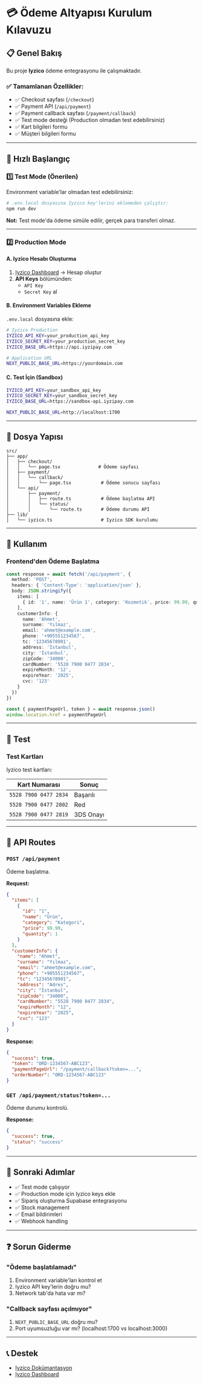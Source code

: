 # 💳 Ödeme Altyapısı Kurulum Kılavuzu

## 📋 Genel Bakış

Bu proje **Iyzico** ödeme entegrasyonu ile çalışmaktadır.

### ✅ Tamamlanan Özellikler:
- ✅ Checkout sayfası (`/checkout`)
- ✅ Payment API (`/api/payment`)
- ✅ Payment callback sayfası (`/payment/callback`)
- ✅ Test mode desteği (Production olmadan test edebilirsiniz)
- ✅ Kart bilgileri formu
- ✅ Müşteri bilgileri formu

---

## 🚀 Hızlı Başlangıç

### 1️⃣ Test Mode (Önerilen)

Environment variable'lar olmadan test edebilirsiniz:

```bash
# .env.local dosyasına Iyzico key'lerini eklemeden çalıştır:
npm run dev
```

**Not:** Test mode'da ödeme simüle edilir, gerçek para transferi olmaz.

---

### 2️⃣ Production Mode

#### A. Iyzico Hesabı Oluşturma

1. [Iyzico Dashboard](https://merchant.iyzipay.com) → Hesap oluştur
2. **API Keys** bölümünden:
   - `API Key`
   - `Secret Key` al

#### B. Environment Variables Ekleme

`.env.local` dosyasına ekle:

```bash
# Iyzico Production
IYZICO_API_KEY=your_production_api_key
IYZICO_SECRET_KEY=your_production_secret_key
IYZICO_BASE_URL=https://api.iyzipay.com

# Application URL
NEXT_PUBLIC_BASE_URL=https://yourdomain.com
```

#### C. Test İçin (Sandbox)

```bash
IYZICO_API_KEY=your_sandbox_api_key
IYZICO_SECRET_KEY=your_sandbox_secret_key
IYZICO_BASE_URL=https://sandbox-api.iyzipay.com

NEXT_PUBLIC_BASE_URL=http://localhost:1700
```

---

## 📁 Dosya Yapısı

```
src/
├── app/
│   ├── checkout/
│   │   └── page.tsx              # Ödeme sayfası
│   ├── payment/
│   │   └── callback/
│   │       └── page.tsx           # Ödeme sonucu sayfası
│   └── api/
│       ├── payment/
│       │   ├── route.ts           # Ödeme başlatma API
│       │   └── status/
│       │       └── route.ts       # Ödeme durumu API
├── lib/
│   └── iyzico.ts                  # Iyzico SDK kurulumu
```

---

## 🔧 Kullanım

### Frontend'den Ödeme Başlatma

```typescript
const response = await fetch('/api/payment', {
  method: 'POST',
  headers: { 'Content-Type': 'application/json' },
  body: JSON.stringify({
    items: [
      { id: '1', name: 'Ürün 1', category: 'Kozmetik', price: 99.99, quantity: 1 }
    ],
    customerInfo: {
      name: 'Ahmet',
      surname: 'Yılmaz',
      email: 'ahmet@example.com',
      phone: '+905551234567',
      tc: '12345678901',
      address: 'İstanbul',
      city: 'İstanbul',
      zipCode: '34000',
      cardNumber: '5528 7900 0477 2834',
      expireMonth: '12',
      expireYear: '2025',
      cvc: '123'
    }
  })
})

const { paymentPageUrl, token } = await response.json()
window.location.href = paymentPageUrl
```

---

## 🧪 Test

### Test Kartları

Iyzico test kartları:

| Kart Numarası | Sonuç |
|---------------|-------|
| `5528 7900 0477 2834` | Başarılı |
| `5528 7900 0477 2802` | Red |
| `5528 7900 0477 2819` | 3DS Onayı |

---

## 📝 API Routes

### `POST /api/payment`

Ödeme başlatma.

**Request:**
```json
{
  "items": [
    {
      "id": "1",
      "name": "Ürün",
      "category": "Kategori",
      "price": 99.99,
      "quantity": 1
    }
  ],
  "customerInfo": {
    "name": "Ahmet",
    "surname": "Yılmaz",
    "email": "ahmet@example.com",
    "phone": "+905551234567",
    "tc": "12345678901",
    "address": "Adres",
    "city": "İstanbul",
    "zipCode": "34000",
    "cardNumber": "5528 7900 0477 2834",
    "expireMonth": "12",
    "expireYear": "2025",
    "cvc": "123"
  }
}
```

**Response:**
```json
{
  "success": true,
  "token": "ORD-1234567-ABC123",
  "paymentPageUrl": "/payment/callback?token=...",
  "orderNumber": "ORD-1234567-ABC123"
}
```

### `GET /api/payment/status?token=...`

Ödeme durumu kontrolü.

**Response:**
```json
{
  "success": true,
  "status": "success"
}
```

---

## 🎯 Sonraki Adımlar

- ✅ Test mode çalışıyor
- ✅ Production mode için Iyzico keys ekle
- ✅ Sipariş oluşturma Supabase entegrasyonu
- ✅ Stock management
- ✅ Email bildirimleri
- ✅ Webhook handling

---

## ❓ Sorun Giderme

### "Ödeme başlatılamadı"

1. Environment variable'ları kontrol et
2. Iyzico API key'lerin doğru mu?
3. Network tab'da hata var mı?

### "Callback sayfası açılmıyor"

1. `NEXT_PUBLIC_BASE_URL` doğru mu?
2. Port uyumsuzluğu var mı? (localhost:1700 vs localhost:3000)

---

## 📞 Destek

- [Iyzico Dokümantasyon](https://dev.iyzipay.com)
- [Iyzico Dashboard](https://merchant.iyzipay.com)

